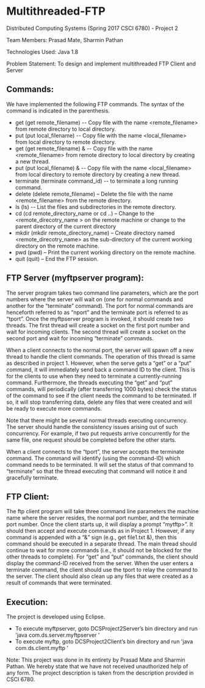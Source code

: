 # Multithreaded-FTP

Distributed Computing Systems (Spring 2017 CSCI 6780) - Project 2

Team Members: Prasad Mate, Sharmin Pathan

Technologies Used: Java 1.8

Problem Statement: To design and implement multithreaded FTP Client and Server

Commands:
--------

We have implemented the following FTP commands. The syntax of the command is indicated in the parenthesis.

- get (get remote_filename) -- Copy file with the name <remote_filename> from remote directory to local directory.
- put (put local_filename) -- Copy file with the name <local_filename> from local directory to remote directory.
- get (get remote_filename) & -- Copy file with the name <remote_filename> from remote directory to local directory by creating a new thread.
- put (put local_filename) & -- Copy file with the name <local_filename> from local directory to remote directory by creating a new thread.
- terminate (terminate command_id) -- to terminate a long running command.
- delete (delete remote_filename) – Delete the file with the name <remote_filename> from the remote directory.
- ls (ls) -- List the files and subdirectories in the remote directory.
- cd (cd remote_directory_name or cd ..) – Change to the <remote_direcotry_name > on the remote machine or change to the parent directory of the current directory
- mkdir (mkdir remote_directory_name) – Create directory named <remote_direcotry_name> as the sub-directory of the current working directory on the remote machine.
- pwd (pwd) – Print the current working directory on the remote machine.
- quit (quit) – End the FTP session.

FTP Server (myftpserver program):
--------------------------------
The server program takes two command line parameters, which are the port numbers where the server will wait on (one for normal commands and another for the “terminate” command). The port for normal commands are henceforth referred to as “nport” and the terminate port is referred to as “tport”. Once the myftpserver program is invoked, it should create two threads. The first thread will create a socket on the first port number and wait for incoming clients. The second thread will create a socket on the second port and wait for incoming “terminate” commands.

When a client connects to the normal port, the server will spawn off a new thread to handle the client commands. The operation of this thread is same as described in project 1. However, when the serve gets a “get” or a “put” command, it will immediately send back a command ID to the client. This is for the clients to use when they need to terminate a currently-running command. Furthermore, the threads executing the “get” and “put” commands, will periodically (after transferring 1000 bytes) check the status of the command to see if the client needs the command to be terminated. If so, it will stop transferring data, delete any files that were created and will be ready to execute more commands.

Note that there might be several normal threads executing concurrency. The server should handle the consistency issues arising out of such concurrency. For example, if two put requests arrive concurrently for the same file, one request should be completed before the other starts.
 
When a client connects to the “tport”, the server accepts the terminate command. The command will identify (using the command-ID) which command needs to be terminated. It will set the status of that command to “terminate” so that the thread executing that command will notice it and gracefully terminate.

FTP Client:
----------
The ftp client program will take three command line parameters the machine name where the server resides, the normal port number, and the terminate port number. Once the client starts up, it will display a prompt “mytftp>”. It should then accept and execute commands as in Project 1. However, if any command is appended with a “&” sign (e.g., get file1.txt &), then this command should be executed in a separate thread. The main thread should continue to wait for more commands (i.e., it should not be blocked for the other threads to complete). For “get” and “put” commands, the client should display the command-ID received from the server. When the user enters a terminate command, the client should use the tport to relay the command to the server. The client should also clean up any files that were created as a result of commands that were terminated.

Execution:
---------
The project is developed using Eclipse.

- To execute myftpserver, goto DCSProject2Server’s bin directory and run 'java com.ds.server.myftpserver <portNumber> <terminatePortNumber>’
- To execute myftp, goto DCSProject2Client’s bin directory and run 'java com.ds.client.myftp <ipAddress> <portNumber> <terminatePortNumber>’

Note: This project was done in its entirety by Prasad Mate and Sharmin Pathan. We hereby state that we have not received unauthorized help of any form. The project description is taken from the description provided in CSCI 6780.
